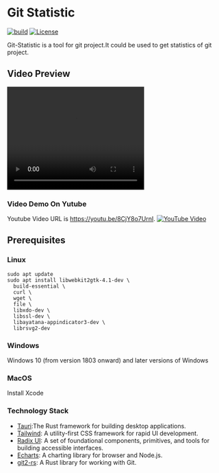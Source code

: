 # Git Statistic 
[![build](https://github.com/printfn/fend/workflows/build/badge.svg)](https://github.com/lsk569937453/git-statistic/actions/workflows/release.yml)
[![License](https://img.shields.io/badge/License-Apache_2.0-blue.svg)](https://opensource.org/licenses/Apache-2.0)

Git-Statistic is a tool for git project.It could be used to get statistics of git project.
## Video Preview
 
<video width="320" height="240" controls>
  <source src="https://raw.githubusercontent.com/lsk569937453/image_repo/main/git-statistic/220213.mp4" type="video/mp4">
</video>

### Video Demo On Yutube
Youtube Video URL is https://youtu.be/8CjY8o7UrnI.
[![YouTube Video](https://img.youtube.com/vi/8CjY8o7UrnI/0.jpg)](https://youtu.be/8CjY8o7UrnI)


## Prerequisites
### Linux
```
sudo apt update
sudo apt install libwebkit2gtk-4.1-dev \
  build-essential \
  curl \
  wget \
  file \
  libxdo-dev \
  libssl-dev \
  libayatana-appindicator3-dev \
  librsvg2-dev
```

### Windows
Windows 10 (from version 1803 onward) and later versions of Windows
### MacOS
Install Xcode

### Technology Stack

- [Tauri](https://tauri.app/):The Rust framework for building desktop applications.
- [Tailwind](https://tailwindcss.com/): A utility-first CSS framework for rapid UI development.
- [Radix UI](https://www.radix-ui.com/): A set of foundational components, primitives, and tools for building accessible interfaces.
- [Echarts](https://echarts.apache.org/): A charting library for browser and Node.js.
- [git2-rs](https://github.com/rust-lang/git2-rs): A Rust library for working with Git.